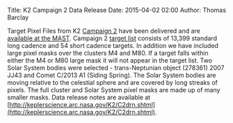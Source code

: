 Title: K2 Campaign 2 Data Release
Date: 2015-04-02 02:00
Author: Thomas Barclay



Target Pixel Files from K2 [Campaign 2](http://keplerscience.arc.nasa.gov/K2/GuestInvestigationsC02.shtml) have been delivered and are [available at the MAST](http://archive.stsci.edu/k2/). Campaign 2 [target list](http://keplerscience.arc.nasa.gov/K2/GuestInvestigationsC02.shtml) consists of 13,399 standard long cadence and 54 short cadence targets. In addition we have included large pixel masks over the clusters M4 and M80. If a target falls within either the M4 or M80 large mask it will not appear in the target list. Two Solar System bodies were selected - trans-Neptunian object (278361) 2007 JJ43 and Comet C/2013 A1 (Siding Spring). The Solar System bodies are moving relative to the celestial sphere and are covered by long streaks of pixels. The full cluster and Solar System pixel masks are made up of many smaller masks. Data release notes are available at [http://keplerscience.arc.nasa.gov/K2/C2drn.shtml](http://keplerscience.arc.nasa.gov/K2/C2drn.shtml).